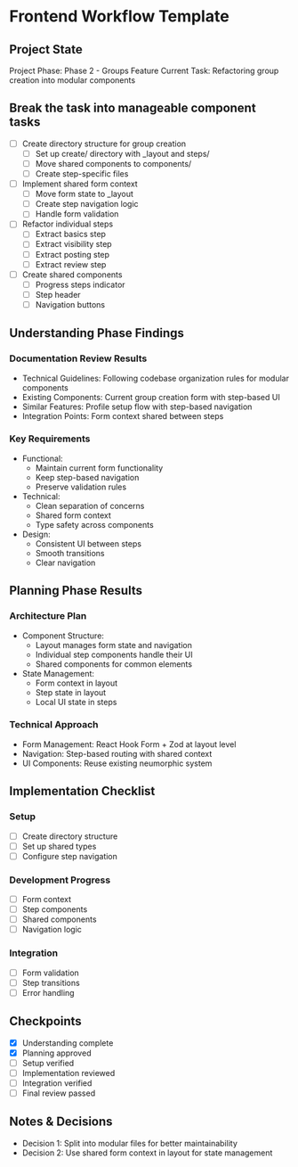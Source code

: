 # Frontend Workflow Template

## Project State

Project Phase: Phase 2 - Groups Feature
Current Task: Refactoring group creation into modular components

## Break the task into manageable component tasks

- [ ] Create directory structure for group creation
  - [ ] Set up create/ directory with \_layout and steps/
  - [ ] Move shared components to components/
  - [ ] Create step-specific files
- [ ] Implement shared form context
  - [ ] Move form state to \_layout
  - [ ] Create step navigation logic
  - [ ] Handle form validation
- [ ] Refactor individual steps
  - [ ] Extract basics step
  - [ ] Extract visibility step
  - [ ] Extract posting step
  - [ ] Extract review step
- [ ] Create shared components
  - [ ] Progress steps indicator
  - [ ] Step header
  - [ ] Navigation buttons

## Understanding Phase Findings

### Documentation Review Results

- Technical Guidelines: Following codebase organization rules for modular components
- Existing Components: Current group creation form with step-based UI
- Similar Features: Profile setup flow with step-based navigation
- Integration Points: Form context shared between steps

### Key Requirements

- Functional:
  - Maintain current form functionality
  - Keep step-based navigation
  - Preserve validation rules
- Technical:
  - Clean separation of concerns
  - Shared form context
  - Type safety across components
- Design:
  - Consistent UI between steps
  - Smooth transitions
  - Clear navigation

## Planning Phase Results

### Architecture Plan

- Component Structure:
  - Layout manages form state and navigation
  - Individual step components handle their UI
  - Shared components for common elements
- State Management:
  - Form context in layout
  - Step state in layout
  - Local UI state in steps

### Technical Approach

- Form Management: React Hook Form + Zod at layout level
- Navigation: Step-based routing with shared context
- UI Components: Reuse existing neumorphic system

## Implementation Checklist

### Setup

- [ ] Create directory structure
- [ ] Set up shared types
- [ ] Configure step navigation

### Development Progress

- [ ] Form context
- [ ] Step components
- [ ] Shared components
- [ ] Navigation logic

### Integration

- [ ] Form validation
- [ ] Step transitions
- [ ] Error handling

## Checkpoints

- [x] Understanding complete
- [x] Planning approved
- [ ] Setup verified
- [ ] Implementation reviewed
- [ ] Integration verified
- [ ] Final review passed

## Notes & Decisions

- Decision 1: Split into modular files for better maintainability
- Decision 2: Use shared form context in layout for state management
